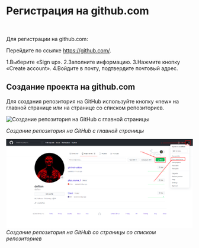 # **Регистрация на github.com**

<br>

Для регистрации на github.com:

Перейдите по ссылке https://github.com/.

1.Выберите «Sign up».
2.Заполните информацию.
3.Нажмите кнопку «Create account».
4.Войдите в почту, подтвердите почтовый адрес.

## **Создание проекта на github.com** 

Для создания репозитория на GitHub используйте кнопку «new» на главной странице или на странице со списком репозиториев.

![](https://lms.skillfactory.ru/assets/courseware/v1/da3e8df2fdc827d540d6e8cae9a5fb41/asset-v1:SkillFactory+PHP-3.0+2020+type@asset+block/PHP.5.6.2.png "Создание репозитория на GitHub c главной страницы")

*Создание репозитория на GitHub c главной страницы*

![](https://raw.githubusercontent.com/deflion/git-instruction/main/img/git-account.png "Создание репозитория на GitHub со страницы со списком репозиториев")
*Создание репозитория на GitHub со страницы со списком репозиториев*